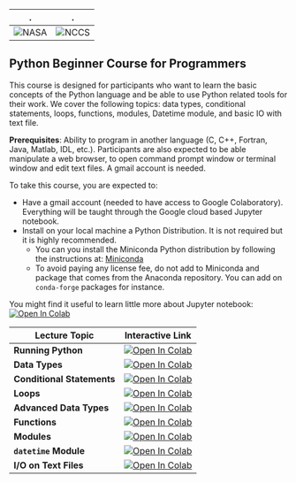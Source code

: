 | . | . |
| - | - |
| ![NASA](https://portal.nccs.nasa.gov/datashare/astg/training/python/logos/nasa-logo.svg) | ![NCCS](https://www.nccs.nasa.gov/sites/default/files/NCCS_Logo_0.png) |

## Python Beginner Course for Programmers

This course is designed for participants who want to learn the basic concepts of the Python language and be able to use Python related tools for their work. We cover the following topics: data types, conditional statements, loops, functions, modules, Datetime module, and basic IO with text file.


**Prerequisites**: Ability to program in another language (C, C++, Fortran, Java, Matlab, IDL, etc.). Participants are also expected to be able manipulate a web browser, to open command prompt window or terminal window and edit text files. A gmail account is needed.

To take this course, you are expected to:

- Have a gmail account (needed to have access to Google Colaboratory). Everything will be taught through the Google cloud based Jupyter notebook.
- Install on your local machine a Python Distribution. It is not required but it is highly recommended.
   - You can you install the Miniconda Python distribution by following the instructions at: [Miniconda](https://docs.anaconda.com/miniconda/)
   - To avoid paying any license fee, do not add to Miniconda and package that comes from the Anaconda repository. You can add on `conda-forge` packages for instance.

You might find it useful to learn little more about Jupyter notebook: 
 [![Open In Colab](https://colab.research.google.com/assets/colab-badge.svg)](https://colab.research.google.com/github/astg606/py_materials/blob/master/jupyter_notebook/jupyter_notebook_introduction.ipynb)


| Lecture Topic | Interactive Link | 
|---|---|
| **Running Python** | [![Open In Colab](https://colab.research.google.com/assets/colab-badge.svg)](https://colab.research.google.com/github/astg606/astg_pymaterials/blob/main/introduction/introduction_python.ipynb) |
| **Data Types**  | [![Open In Colab](https://colab.research.google.com/assets/colab-badge.svg)](https://colab.research.google.com/github/astg606/astg_pymaterials/blob/main/introduction/understand_basic_data_types.ipynb) |
| **Conditional Statements**  | [![Open In Colab](https://colab.research.google.com/assets/colab-badge.svg)](https://colab.research.google.com/github/astg606/astg_pymaterials/blob/main/introduction/understand_conditional_statements.ipynb) |
| **Loops** | [![Open In Colab](https://colab.research.google.com/assets/colab-badge.svg)](https://colab.research.google.com/github/astg606/astg_pymaterials/blob/main/introduction/understand_loops.ipynb) |
| **Advanced Data Types** | [![Open In Colab](https://colab.research.google.com/assets/colab-badge.svg)](https://colab.research.google.com/github/astg606/astg_pymaterials/blob/main/introduction/understand_data_structures.ipynb) |
| **Functions** | [![Open In Colab](https://colab.research.google.com/assets/colab-badge.svg)](https://colab.research.google.com/github/astg606/astg_pymaterials/blob/main/introduction/understand_functions.ipynb) |
| **Modules** | [![Open In Colab](https://colab.research.google.com/assets/colab-badge.svg)](https://colab.research.google.com/github/astg606/astg_pymaterials/blob/main/introduction/understand_modules.ipynb) |
| **`datetime` Module** | [![Open In Colab](https://colab.research.google.com/assets/colab-badge.svg)](https://colab.research.google.com/github/astg606/astg_pymaterials/blob/main/datetime/understand_datetime_module.ipynb) |
| **I/O on Text Files** | [![Open In Colab](https://colab.research.google.com/assets/colab-badge.svg)](https://colab.research.google.com/github/astg606/astg_pymaterials/blob/main/introduction/understand_io_text_files.ipynb) |
